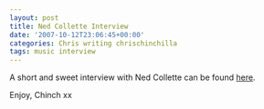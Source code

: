 ```yaml
---
layout: post
title: Ned Collette Interview
date: '2007-10-12T23:06:45+00:00'
categories: Chris writing chrischinchilla
tags: music interview
---
```


A short and sweet interview with Ned Collette can be found [here](http://www.indieoma.com/public_journal.php?d=46ba9f2a6976570b0353203ec4474217).

Enjoy, Chinch xx
